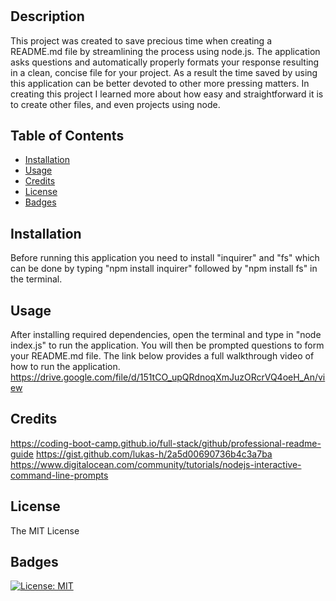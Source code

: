 # <Module-9-ReadME-File-Maker>

## Description

This project was created to save precious time when creating a README.md file by streamlining the process using node.js. The application asks questions and automatically properly formats your response resulting in a clean, concise file for your project. As a result the time saved by using this application can be better devoted to other more pressing matters. In creating this project I learned more about how easy and straightforward it is to create other files, and even projects using node.

## Table of Contents

- [Installation](#installation)
- [Usage](#usage)
- [Credits](#credits)
- [License](#license)
- [Badges](#badges)

## Installation

Before running this application you need to install "inquirer" and "fs" which can be done by typing "npm install inquirer" followed by "npm install fs" in the terminal.

## Usage

After installing required dependencies, open the terminal and type in "node index.js" to run the application. You will then be prompted questions to form your README.md file. The link below provides a full walkthrough video of how to run the application.
https://drive.google.com/file/d/151tCO_upQRdnoqXmJuzORcrVQ4oeH_An/view


## Credits

https://coding-boot-camp.github.io/full-stack/github/professional-readme-guide
https://gist.github.com/lukas-h/2a5d00690736b4c3a7ba
https://www.digitalocean.com/community/tutorials/nodejs-interactive-command-line-prompts

## License

The MIT License

## Badges

[![License: MIT](https://img.shields.io/badge/License-MIT-yellow.svg)](https://opensource.org/licenses/MIT)